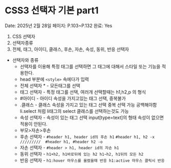 # CSS3 선택자 기본 part1

Date: 2025년 2월 28일
페이지: P.103~P.132
완료: Yes

1. CSS 선택자
2. 선택자종류
3. 전체, 태그, 아이디, 클래스, 후손, 자손, 속성, 동위, 반응 선택자

- 선택자와 종류
    - 선택자를 이용해 특정 태그를 선택하면 그 태그에 대해서 스타일 또는 기능을 적용한다.
    - head 부분에 `<style>` 속에다가 입력
    - 전체 선택자 * - 모든태그를 선택
    - 태그 선택자 - 특정 태그를 선택, 여러개 선택할때는 h1,h2,p 의 형식
    - #아이디 - 아이디 속성을 가지고있는 태그 선택, 중복불가
    - .클래스 - 클래스 속성을 가지고 있는 태그 선택 중복 선택 가능 공백해야함
    li.select 처럼 li태그의 select 클래스를 선택하는것도 가능
    - 속성 선택자 - 속성이 있는 태그 선택 input[type=text]의 형태
    속성이 없으면 적용이 안된다.
    - 부모>자손>후손
    - 후손 선택자 - `#header h1, header id의 후손 h1`
    `#header h1, h2 -x   /////////  #header h1, #header h2 -o`
    - 자손 선택자 - `#header > h1, header id의 자손 h1`
    - 동위 선택자 - `h1+h2, h1바로뒤에 있는 h2
    h1~h2, h1뒤의 모든 h2`
    - 반응 선택자 - `h1:hover 마우스를 올렸을때 반응
    h1:active 마우스 클릭시 반응`